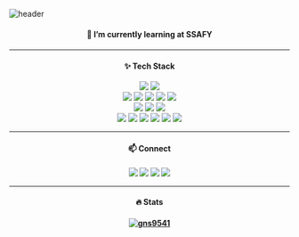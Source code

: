![header](https://capsule-render.vercel.app/api?type=waving&section=header&height=150&text=Hello%20I'm%20DoongHoon&fontSize=20&fontAlign=85&fontAlignY=40&color=gradient)
<div align=center>
 <h4>🌱 I’m currently learning at SSAFY<h4/>
  <hr>
  <h4>✨ Tech Stack</h4> 
  
  <img src="https://img.shields.io/badge/python-3776AB?logo=python&logoColor=white">  <img src="https://img.shields.io/badge/Django-092E20?logo=Django&logoColor=white">  
  <img src="https://img.shields.io/badge/JavaScript-F7DF1E?logo=JavaScript&logoColor=black">
  <img src="https://img.shields.io/badge/Typescript-3178C6?logo=typescript&logoColor=white">
  <img src="https://img.shields.io/badge/Vue.js-4FC08D?logo=Vue.js&logoColor=white">
  <img src="https://img.shields.io/badge/React-61DAFB?logo=react&logoColor=black">
  <img src="https://img.shields.io/badge/Next.js-000000?logo=nextdotjs&logoColor=white">  
  <img src="https://img.shields.io/badge/HTML5-E34F26?logo=HTML5&logoColor=white">
  <img src="https://img.shields.io/badge/CSS3-1572B6?logo=css3&logoColor=white">
  <img src="https://img.shields.io/badge/Bootstrap-7952B3?logo=bootstrap&logoColor=white">  
  <img src="https://img.shields.io/badge/git-F05032?logo=git&logoColor=white">
  <img src="https://img.shields.io/badge/jira-0052CC?logo=jira&logoColor=white">
  <img src="https://img.shields.io/badge/Notion-000000?logo=notion&logoColor=white"> 
  <img src="https://img.shields.io/badge/Figma-F24E1E?logo=figma&logoColor=white">
  <img src="https://img.shields.io/badge/github-181717?logo=github&logoColor=white">
  <img src="https://img.shields.io/badge/gitlab-FC6D26?logo=gitlab&logoColor=white">

  <hr>
  <h4>📫 Connect<h4/>   
  
  <a href="https://github.com/gns9541" target="_blank"><img src="https://img.shields.io/badge/github-181717?logo=github&logoColor=white"></a>
  <a href="https://www.instagram.com/zogakpiza/" target="_blank"><img src="https://img.shields.io/badge/instagram-E4405F?logo=instagram&logoColor=white"></a>
  <a href="mailto:gns9541gns@naver.com"><img src="https://img.shields.io/badge/gns9541gns@naver.com-03C75A?logo=naver&logoColor=white&link=mailto:gns9541gns@naver.com"/></a>
  <a href="mailtohabeonplz9541@gmail.com"><img src="https://img.shields.io/badge/gns9541gns@naver.com-EA4335?logo=gmail&logoColor=white&link=mailto:gns9541gns@naver.com"/></a>
  
 <hr>
  <h4>🔥 Stats<h4/>
  
  [![gns9541](http://mazassumnida.wtf/api/mini/generate_badge?boj=gns9541)](https://solved.ac/gns9541)
</div>
<!--
**gns9541/gns9541** is a ✨ _special_ ✨ repository because its `README.md` (this file) appears on your GitHub profile.

Here are some ideas to get you started:

- 🔭 I’m currently working on ...
- 🌱 I’m currently learning ...
- 👯 I’m looking to collaborate on ...
- 🤔 I’m looking for help with ...
- 💬 Ask me about ...
- 📫 How to reach me: ...
- 😄 Pronouns: ...
- ⚡ Fun fact: ...
- 🔥
-->
